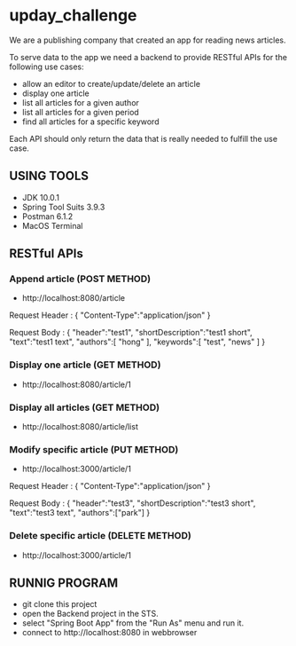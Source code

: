 # upday_challenge

We are a publishing company that created an app for reading news articles.

To serve data to the app we need a backend to provide RESTful APIs for the following use cases:

* allow an editor to create/update/delete an article
* display one article
* list all articles for a given author
* list all articles for a given period
* find all articles for a specific keyword

Each API should only return the data that is really needed to fulfill the use case.

## USING TOOLS
* JDK 10.0.1
* Spring Tool Suits 3.9.3
* Postman 6.1.2
* MacOS Terminal

## RESTful APIs

### Append article (POST METHOD)
* http://localhost:8080/article

Request Header : { "Content-Type":"application/json" }

Request Body : 
{
	"header":"test1",
	"shortDescription":"test1 short",
	"text":"test1 text",
	"authors":[ "hong" ],
	"keywords":[ "test", "news" ]
}

### Display one article (GET METHOD)
* http://localhost:8080/article/1

### Display all articles (GET METHOD)
* http://localhost:8080/article/list

### Modify specific article (PUT METHOD)
* http://localhost:3000/article/1

Request Header : { "Content-Type":"application/json" }

Request Body :
{
	"header":"test3",
	"shortDescription":"test3 short",
	"text":"test3 text",
	"authors":["park"]
}

### Delete specific article (DELETE METHOD)
* http://localhost:3000/article/1

## RUNNIG PROGRAM

* git clone this project
* open the Backend project in the STS.
* select "Spring Boot App" from the "Run As" menu and run it.
* connect to http://localhost:8080 in webbrowser
